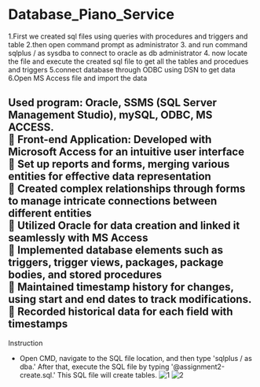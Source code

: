# Database_Piano_Service
1.First we created sql files using queries with procedures and triggers and table
2.then open command prompt as administrator
3. and run command sqlplus / as sysdba to connect to oracle as db administrator
4. now locate the file and execute the created sql file to get all the tables and procedues and triggers
5.connect database through ODBC using DSN to get data
6.Open MS Access file and import the data

Used program: Oracle, SSMS (SQL Server Management Studio), mySQL, ODBC, MS ACCESS.
<br>
 Front-end Application: Developed with Microsoft Access for an intuitive user interface
<br>
 Set up reports and forms, merging various entities for effective data representation
<br>
 Created complex relationships through forms to manage intricate connections between different 
entities
<br>
 Utilized Oracle for data creation and linked it seamlessly with MS Access
<br>
 Implemented database elements such as triggers, trigger views, packages, package bodies, 
and stored procedures
<br>
 Maintained timestamp history for changes, using start and end dates to track modifications.
<br>
 Recorded historical data for each field with timestamps
-------------------------------------------------------------------------------------------------------
Instruction
- Open CMD, navigate to the SQL file location, and then type 'sqlplus / as dba.' After that, execute the SQL file by typing '@assignment2-create.sql.' This SQL file will create tables.
  ![1](https://github.com/hanskkangg/Database_Piano_Service/assets/156132740/7fcdfe2a-0118-4849-8467-cf31b94a9620)
![2](https://github.com/hanskkangg/Database_Piano_Service/assets/156132740/8ad68542-d049-49bb-bb78-83a3f5c7e6c0)
